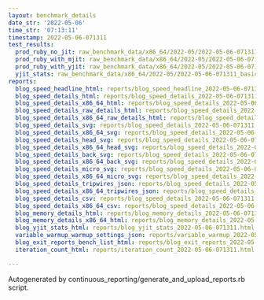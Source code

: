 ```yaml
---
layout: benchmark_details
date_str: '2022-05-06'
time_str: '07:13:11'
timestamp: 2022-05-06-071311
test_results:
  prod_ruby_no_jit: raw_benchmark_data/x86_64/2022-05/2022-05-06-071311_basic_benchmark_prod_ruby_no_jit.json
  prod_ruby_with_mjit: raw_benchmark_data/x86_64/2022-05/2022-05-06-071311_basic_benchmark_prod_ruby_with_mjit.json
  prod_ruby_with_yjit: raw_benchmark_data/x86_64/2022-05/2022-05-06-071311_basic_benchmark_prod_ruby_with_yjit.json
  yjit_stats: raw_benchmark_data/x86_64/2022-05/2022-05-06-071311_basic_benchmark_yjit_stats.json
reports:
  blog_speed_headline_html: reports/blog_speed_headline_2022-05-06-071311.html
  blog_speed_details_html: reports/blog_speed_details_2022-05-06-071311.html
  blog_speed_details_x86_64_html: reports/blog_speed_details_2022-05-06-071311.x86_64.html
  blog_speed_details_raw_details_html: reports/blog_speed_details_2022-05-06-071311.raw_details.html
  blog_speed_details_x86_64_raw_details_html: reports/blog_speed_details_2022-05-06-071311.x86_64.raw_details.html
  blog_speed_details_svg: reports/blog_speed_details_2022-05-06-071311.svg
  blog_speed_details_x86_64_svg: reports/blog_speed_details_2022-05-06-071311.x86_64.svg
  blog_speed_details_head_svg: reports/blog_speed_details_2022-05-06-071311.head.svg
  blog_speed_details_x86_64_head_svg: reports/blog_speed_details_2022-05-06-071311.x86_64.head.svg
  blog_speed_details_back_svg: reports/blog_speed_details_2022-05-06-071311.back.svg
  blog_speed_details_x86_64_back_svg: reports/blog_speed_details_2022-05-06-071311.x86_64.back.svg
  blog_speed_details_micro_svg: reports/blog_speed_details_2022-05-06-071311.micro.svg
  blog_speed_details_x86_64_micro_svg: reports/blog_speed_details_2022-05-06-071311.x86_64.micro.svg
  blog_speed_details_tripwires_json: reports/blog_speed_details_2022-05-06-071311.tripwires.json
  blog_speed_details_x86_64_tripwires_json: reports/blog_speed_details_2022-05-06-071311.x86_64.tripwires.json
  blog_speed_details_csv: reports/blog_speed_details_2022-05-06-071311.csv
  blog_speed_details_x86_64_csv: reports/blog_speed_details_2022-05-06-071311.x86_64.csv
  blog_memory_details_html: reports/blog_memory_details_2022-05-06-071311.html
  blog_memory_details_x86_64_html: reports/blog_memory_details_2022-05-06-071311.x86_64.html
  blog_yjit_stats_html: reports/blog_yjit_stats_2022-05-06-071311.html
  variable_warmup_warmup_settings_json: reports/variable_warmup_2022-05-06-071311.warmup_settings.json
  blog_exit_reports_bench_list_html: reports/blog_exit_reports_2022-05-06-071311.bench_list.html
  iteration_count_html: reports/iteration_count_2022-05-06-071311.html

---
```

Autogenerated by continuous_reporting/generate_and_upload_reports.rb script.
